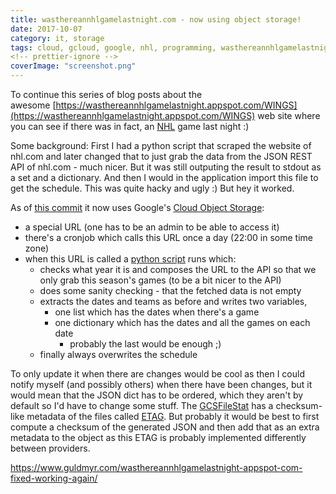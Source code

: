 ```yaml
---
title: wasthereannhlgamelastnight.com - now using object storage!
date: 2017-10-07
category: it, storage
tags: cloud, gcloud, google, nhl, programming, wasthereannhlgamelastnight
<!-- prettier-ignore -->
coverImage: "screenshot.png"
---
```


To continue this series of blog posts about the awesome [https://wasthereannhlgamelastnight.appspot.com/WINGS](https://wasthereannhlgamelastnight.appspot.com/WINGS) web site where you can see if there was in fact, an [NHL](http://nhl.com/schedule) game last night :)

Some background: First I had a python script that scraped the website of nhl.com and later changed that to just grab the data from the JSON REST API of nhl.com - much nicer. But it was still outputing the result to stdout as a set and a dictionary. And then I would in the application import this file to get the schedule. This was quite hacky and ugly :) But hey it worked.

As of [this commit](https://github.com/martbhell/wasthereannhlgamelastnight/commit/391c154670c4577c5d185937e56a340ff912810c) it now uses Google's [Cloud Object Storage](https://cloud.google.com/storage/):

- a special URL (one has to be an admin to be able to access it)
- there's a cronjob which calls this URL once a day (22:00 in some time zone)
- when this URL is called a [python script](https://github.com/martbhell/wasthereannhlgamelastnight/blob/master/src/update_schedule.py) runs which:
  - checks what year it is and composes the URL to the API so that we only grab this season's games (to be a bit nicer to the API)
  - does some sanity checking - that the fetched data is not empty
  - extracts the dates and teams as before and writes two variables,
    - one list which has the dates when there's a game
    - one dictionary which has the dates and all the games on each date
      - probably the last would be enough ;)
  - finally always overwrites the schedule

To only update it when there are changes would be cool as then I could notify myself (and possibly others) when there have been changes, but it would mean that the JSON dict has to be ordered, which they aren't by default so I'd have to change some stuff. The [GCSFileStat](https://cloud.google.com/appengine/docs/standard/python/googlecloudstorageclient/gcsfilestat_class) has a checksum-like metadata of the files called [ETAG](https://en.wikipedia.org/wiki/HTTP_ETag). But probably it would be best to first compute a checksum of the generated JSON and then add that as an extra metadata to the object as this ETAG is probably implemented differently between providers.

<https://www.guldmyr.com/wasthereannhlgamelastnight-appspot-com-fixed-working-again/>

